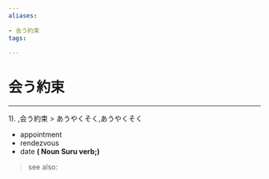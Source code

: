 ```yaml
---
aliases:
    
- 会う約束
tags:
    
---
```


# 会う約束
---
1).
,会う約束 > あうやくそく,あうやくそく

- appointment
- rendezvous
- date
**( Noun Suru verb;)**
> see also: 
            